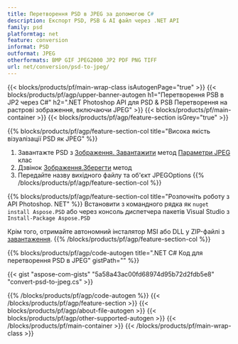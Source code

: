 ```yaml
---
title: Перетворення PSD в JPEG за допомогою C#
description: Експорт PSD, PSB & AI файл через .NET API
family: psd
platformtag: net
feature: conversion
informat: PSD
outformat: JPEG
otherformats: BMP GIF JPEG2000 JP2 PDF PNG TIFF
url: net/conversion/psd-to-jpeg/
---
```


{{< blocks/products/pf/main-wrap-class isAutogenPage="true" >}}
{{< blocks/products/pf/agp/upper-banner-autogen h1="Перетворення PSB в JP2 через C#" h2=".NET Photoshop API для PSD & PSB Перетворення на растрові зображення, включаючи JPEG" >}}
{{< blocks/products/pf/main-container >}}
{{< blocks/products/pf/agp/feature-section isGrey="true" >}}

{{% blocks/products/pf/agp/feature-section-col title="Висока якість візуалізації PSD як JPEG" %}}
1. Завантажте PSD з [Зображення. Завантажити](https://apireference.aspose.com/psd/net/aspose.psd/image/methods/load/index) метод
 [Параметри JPEG](https://apireference.aspose.com/psd/net/aspose.psd.imageoptions/jpegoptions) клас
1. Дзвінок [Зображення.Зберегти](https://apireference.aspose.com/psd/net/aspose.psd/image/methods/save/index) метод
1. Передайте назву вихідного файлу та об'єкт JPEGOptions
{{% /blocks/products/pf/agp/feature-section-col %}}

{{% blocks/products/pf/agp/feature-section-col title="Розпочніть роботу з API Photoshop. NET" %}}
Встановити з командного рядка як ```nuget install Aspose.PSD``` або через консоль диспетчера пакетів Visual Studio з ```Install-Package Aspose.PSD```

Крім того, отримайте автономний інсталятор MSI або DLL у ZIP-файлі з [завантаження](https://releases.aspose.com/psd/net).
{{% /blocks/products/pf/agp/feature-section-col %}}

{{% blocks/products/pf/agp/code-autogen title=".NET C# Код для перетворення PSD в JPEG" gistPath="" %}}

{{< gist "aspose-com-gists" "5a58a43ac00fd68974d95b72d2fdb5e8" "convert-psd-to-jpeg.cs" >}}

{{% /blocks/products/pf/agp/code-autogen %}}
{{< /blocks/products/pf/agp/feature-section >}}
{{< blocks/products/pf/agp/about-file-autogen >}}
{{< blocks/products/pf/agp/other-supported-autogen >}}
{{< /blocks/products/pf/main-container >}}
{{< /blocks/products/pf/main-wrap-class >}}
